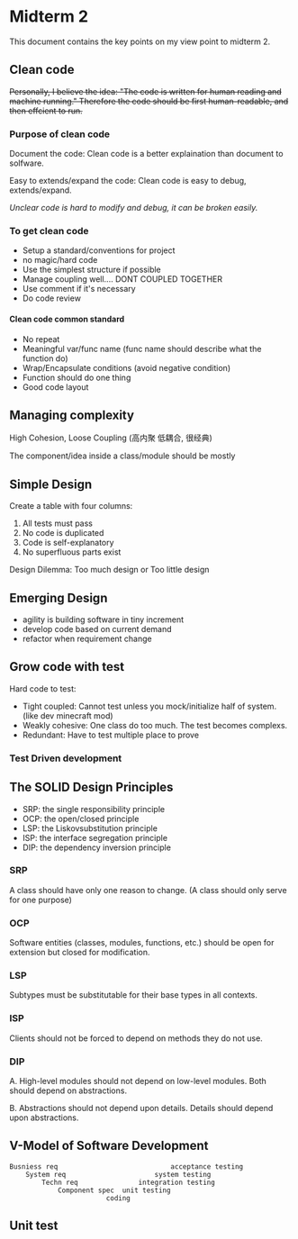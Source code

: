 # Midterm 2

This document contains the key points on my view point to midterm 2.
## Clean code

~~Personally, I believe the idea: "The code is written for human reading and machine running." Therefore the code should be first human-readable, and then effcient to run.~~

### Purpose of clean code 

Document the code: Clean code is a better explaination than document to solfware.

Easy to extends/expand the code: Clean code is easy to debug, extends/expand.

*Unclear code is hard to modify and debug, it can be broken easily.*

### To get clean code

- Setup a standard/conventions for project 
- no magic/hard code
- Use the simplest structure if possible
- Manage coupling well.... DONT COUPLED TOGETHER
- Use comment if it's necessary
- Do code review
#### Clean code common standard

- No repeat
- Meaningful var/func name (func name should describe what the function do)
- Wrap/Encapsulate conditions (avoid negative condition)
- Function should do one thing
- Good code layout

## Managing complexity

High Cohesion, Loose Coupling (高内聚 低耦合, 很经典)

The component/idea inside a class/module should be mostly 

## Simple Design

Create a table with four columns:
1. All tests must pass
2. No code is duplicated
3. Code is self-explanatory
4. No superfluous parts exist

Design Dilemma: Too much design or Too little design

## Emerging Design

- agility is building software in tiny increment
- develop code based on current demand
- refactor when requirement change

## Grow code with test

Hard code to test:

- Tight coupled: Cannot test unless you mock/initialize half of system. (like dev minecraft mod)
- Weakly cohesive: One class do too much. The test becomes complexs.
- Redundant: Have to test multiple place to prove

### Test Driven development

## The SOLID Design Principles

- SRP: the single responsibility principle
- OCP: the open/closed principle
- LSP: the Liskovsubstitution principle
- ISP: the interface segregation principle
- DIP: the dependency inversion principle

### SRP

A class should have only one reason to change. (A class should only serve for one purpose)

### OCP

Software entities (classes, modules, functions, etc.) should be open for extension but closed for modification.

### LSP

Subtypes must be substitutable for their base types in all contexts.

### ISP

Clients should not be forced to depend on methods they do not use.

### DIP

A. High-level modules should not depend on low-level modules. Both should depend on abstractions.

B. Abstractions should not depend upon details. Details should depend upon abstractions.

## V-Model of Software Development

```
Busniess req                            acceptance testing
    System req                      system testing
        Techn req               integration testing
            Component spec  unit testing
                        coding
```

## Unit test